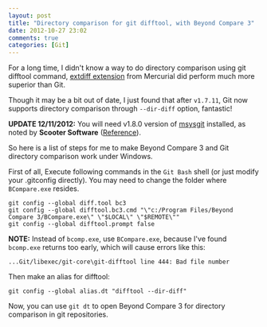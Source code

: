 ```yaml
---
layout: post
title: "Directory comparison for git difftool, with Beyond Compare 3"
date: 2012-10-27 23:02
comments: true
categories: [Git]
---
```


For a long time, I didn't know a way to do directory comparison using git difftool command,
[extdiff extension](http://mercurial.selenic.com/wiki/ExtdiffExtension) from
Mercurial did perform much more superior than Git.

Though it may be a bit out of date, I just found that after `v1.7.11`, Git now supports
directory comparison through `--dir-diff` option, fantastic!

**UPDATE 12/11/2012:** You will need v1.8.0 version of [msysgit] installed, as noted by **Scooter Software** ([Reference](http://www.scootersoftware.com/vbulletin/showthread.php?t=9449)).

So here is a list of steps for me to make Beyond Compare 3 and Git directory comparison
work under Windows.

First of all, Execute following commands in the `Git Bash` shell (or just modify your .gitconfig directly).
You may need to change the folder where `BCompare.exe` resides.

```
git config --global diff.tool bc3
git config --global difftool.bc3.cmd "\"c:/Program Files/Beyond Compare 3/BCompare.exe\" \"$LOCAL\" \"$REMOTE\""
git config --global difftool.prompt false
```

**NOTE:** Instead of `bcomp.exe`, use `BCompare.exe`, because I've found `bcomp.exe` returns
too early, which will cause errors like this:

```
...Git/libexec/git-core\git-difftool line 444: Bad file number
```

Then make an alias for difftool:

```
git config --global alias.dt "difftool --dir-diff"
```

Now, you can use `git dt` to open Beyond Compare 3 for directory comparison in git repositories.

[msysgit]: http://code.google.com/p/msysgit/downloads/list

